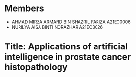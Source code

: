 # Members
- AHMAD MIRZA ARMAND BIN SHAZRIL FARIZA A21EC0006
- NURILYA AISA BINTI NORAZHAR A21EC3026
# Title: Applications of artificial intelligence in prostate cancer histopathology
